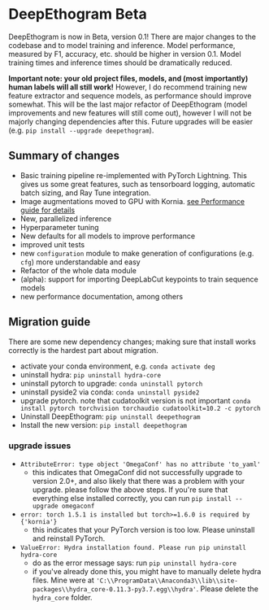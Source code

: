# DeepEthogram Beta

DeepEthogram is now in Beta, version 0.1! There are major changes to the codebase and to model training and inference.
Model performance, measured by F1, accuracy, etc. should be higher in version 0.1. Model training times and inference
times should be dramatically reduced.

**Important note: your old project files, models, and (most importantly) human labels will all still work!** However,
I do recommend training new feature extractor and sequence models, as performance should improve somewhat. This will
be the last major refactor of DeepEthogram (model improvements and new features will still come out), however I will
not be majorly changing dependencies after this. Future upgrades will be easier (e.g. `pip install --upgrade deepethogram`).

## Summary of changes
* Basic training pipeline re-implemented with PyTorch Lightning. This gives us some great features, such as tensorboard
logging, automatic batch sizing, and Ray Tune integration.
* Image augmentations moved to GPU with Kornia. [see Performance guide for details](performance.md)
* New, parallelized inference
* Hyperparameter tuning
* New defaults for all models to improve performance
* improved unit tests
* new `configuration` module to make generation of configurations (e.g. `cfg`) more understandable and easy
* Refactor of the whole data module
* (alpha): support for importing DeepLabCut keypoints to train sequence models
* new performance documentation, among others

## Migration guide

There are some new dependency changes; making sure that install works correctly is the hardest part about migration.

* activate your conda environment, e.g. `conda activate deg`
* uninstall hydra: `pip uninstall hydra-core`
* uninstall pytorch to upgrade: `conda uninstall pytorch`
* uninstall pyside2 via conda: `conda uninstall pyside2`
* upgrade pytorch. note that cudatoolkit version is not important `conda install pytorch torchvision torchaudio cudatoolkit=10.2 -c pytorch`
* Uninstall DeepEthogram: `pip uninstall deepethogram`
* Install the new version: `pip install deepethogram`

### upgrade issues
* `AttributeError: type object 'OmegaConf' has no attribute 'to_yaml'`
  * this indicates that OmegaConf did not successfully upgrade to version 2.0+, and also likely that there was a problem
  with your upgrade. please follow the above steps. If you're sure that everything else installed correctly, you can run
  `pip install --upgrade omegaconf`
* `error: torch 1.5.1 is installed but torch>=1.6.0 is required by {'kornia'}`
  * this indicates that your PyTorch version is too low. Please uninstall and reinstall PyTorch.
* `ValueError: Hydra installation found. Please run pip uninstall hydra-core`
  * do as the error message says: run `pip uninstall hydra-core`
  * if you've already done this, you might have to manually delete hydra files. Mine were at
  `'C:\\ProgramData\\Anaconda3\\lib\\site-packages\\hydra_core-0.11.3-py3.7.egg\\hydra'`. Please delete the `hydra_core` folder.
